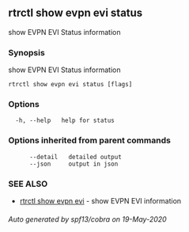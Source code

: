 ## rtrctl show evpn evi status

show EVPN EVI Status information

### Synopsis


show EVPN EVI Status information

```
rtrctl show evpn evi status [flags]
```

### Options

```
  -h, --help   help for status
```

### Options inherited from parent commands

```
      --detail   detailed output
      --json     output in json
```

### SEE ALSO
* [rtrctl show evpn evi](rtrctl_show_evpn_evi.md)	 - show EVPN EVI information

###### Auto generated by spf13/cobra on 19-May-2020
